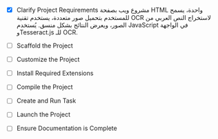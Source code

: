 - [x] Clarify Project Requirements
مشروع ويب بصفحة HTML واحدة، يسمح للمستخدم بتحميل صور متعددة، يستخدم تقنية OCR لاستخراج النص العربي من الصور، ويعرض النتائج بشكل منسق. يُستخدم JavaScript في الواجهة وTesseract.js للـ OCR.

- [ ] Scaffold the Project
- [ ] Customize the Project
- [ ] Install Required Extensions
- [ ] Compile the Project
- [ ] Create and Run Task
- [ ] Launch the Project
- [ ] Ensure Documentation is Complete
